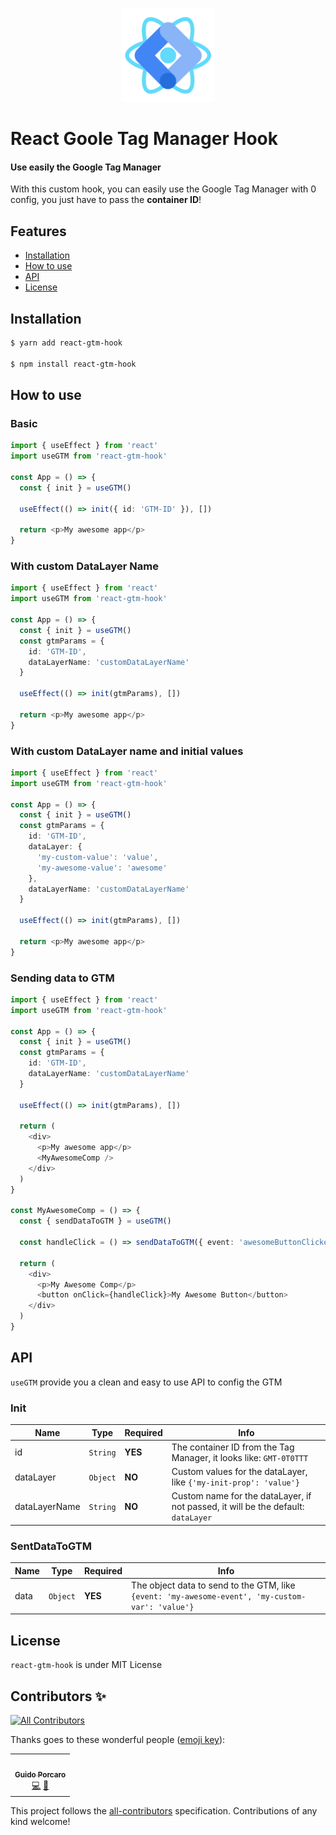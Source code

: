 <p align="center">
  <img src="react-gtm-hook.png" alt="React Google Tag Manager Hook" />
</p>

# React Goole Tag Manager Hook

#### Use easily the Google Tag Manager

With this custom hook, you can easily use the Google Tag Manager with 0 config, you just have to pass the **container ID**!

## Features

- [Installation](#installation)
- [How to use](#how-to-use)
- [API](#api)
- [License](#license)

## Installation

```bash
$ yarn add react-gtm-hook

$ npm install react-gtm-hook
```

## How to use

### Basic

```typescript jsx
import { useEffect } from 'react'
import useGTM from 'react-gtm-hook'

const App = () => {
  const { init } = useGTM()

  useEffect(() => init({ id: 'GTM-ID' }), [])

  return <p>My awesome app</p>
}
```

### With custom DataLayer Name

```typescript jsx
import { useEffect } from 'react'
import useGTM from 'react-gtm-hook'

const App = () => {
  const { init } = useGTM()
  const gtmParams = {
    id: 'GTM-ID',
    dataLayerName: 'customDataLayerName'
  }

  useEffect(() => init(gtmParams), [])

  return <p>My awesome app</p>
}
```

### With custom DataLayer name and initial values

```typescript jsx
import { useEffect } from 'react'
import useGTM from 'react-gtm-hook'

const App = () => {
  const { init } = useGTM()
  const gtmParams = {
    id: 'GTM-ID',
    dataLayer: {
      'my-custom-value': 'value',
      'my-awesome-value': 'awesome'
    },
    dataLayerName: 'customDataLayerName'
  }

  useEffect(() => init(gtmParams), [])

  return <p>My awesome app</p>
}
```

### Sending data to GTM

```typescript jsx
import { useEffect } from 'react'
import useGTM from 'react-gtm-hook'

const App = () => {
  const { init } = useGTM()
  const gtmParams = {
    id: 'GTM-ID',
    dataLayerName: 'customDataLayerName'
  }

  useEffect(() => init(gtmParams), [])

  return (
    <div>
      <p>My awesome app</p>
      <MyAwesomeComp />
    </div>
  )
}

const MyAwesomeComp = () => {
  const { sendDataToGTM } = useGTM()

  const handleClick = () => sendDataToGTM({ event: 'awesomeButtonClicked', value: 'imAwesome' })

  return (
    <div>
      <p>My Awesome Comp</p>
      <button onClick={handleClick}>My Awesome Button</button>
    </div>
  )
}
```

## API

`useGTM` provide you a clean and easy to use API to config the GTM

### Init

| Name          | Type     | Required | Info                                                                              |
| ------------- | -------- | -------- | --------------------------------------------------------------------------------- |
| id            | `String` | **YES**  | The container ID from the Tag Manager, it looks like: `GMT-0T0TTT`                |
| dataLayer     | `Object` | **NO**   | Custom values for the dataLayer, like `{'my-init-prop': 'value'}`                 |
| dataLayerName | `String` | **NO**   | Custom name for the dataLayer, if not passed, it will be the default: `dataLayer` |

### SentDataToGTM

| Name | Type     | Required | Info                                                                                             |
| ---- | -------- | -------- | ------------------------------------------------------------------------------------------------ |
| data | `Object` | **YES**  | The object data to send to the GTM, like `{event: 'my-awesome-event', 'my-custom-var': 'value'}` |

## License

`react-gtm-hook` is under MIT License

## Contributors ✨

<!-- ALL-CONTRIBUTORS-BADGE:START - Do not remove or modify this section -->
[![All Contributors](https://img.shields.io/badge/all_contributors-1-orange.svg?style=flat-square)](#contributors-)
<!-- ALL-CONTRIBUTORS-BADGE:END -->

Thanks goes to these wonderful people ([emoji key](https://allcontributors.org/docs/en/emoji-key)):

<!-- ALL-CONTRIBUTORS-LIST:START - Do not remove or modify this section -->
<!-- prettier-ignore-start -->
<!-- markdownlint-disable -->
<table>
  <tr>
    <td align="center"><a href="https://www.linkedin.com/in/guidoporcaro/"><img src="https://avatars2.githubusercontent.com/u/65770455?v=4" width="100px;" alt=""/><br /><sub><b>Guido Porcaro</b></sub></a><br /><a href="https://github.com/elgorditosalsero/react-gtm-hook/commits?author=elgorditosalsero" title="Code">💻</a> <a href="https://github.com/elgorditosalsero/react-gtm-hook/commits?author=elgorditosalsero" title="Documentation">📖</a></td>
  </tr>
</table>

<!-- markdownlint-enable -->
<!-- prettier-ignore-end -->
<!-- ALL-CONTRIBUTORS-LIST:END -->

This project follows the [all-contributors](https://github.com/all-contributors/all-contributors) specification. Contributions of any kind welcome!
